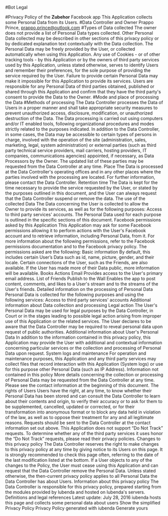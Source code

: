 
#Bot Legal


#Privacy Policy of the <b>Zubehor</b> Facebook app
        This Application collects some Personal Data from its Users.
        #Data Controller and Owner
        Prappo Prince,
        prappo.prince@outlook.com
        #Types of Data collected
        The owner does not provide a list of Personal Data types collected.
        Other Personal Data collected may be described in other sections of this privacy policy or by dedicated explanation text contextually with the Data collection.
        The Personal Data may be freely provided by the User, or collected automatically when using this Application.
        Any use of Cookies - or of other tracking tools - by this Application or by the owners of third party services used by this Application, unless stated otherwise, serves to identify Users and remember their preferences, for the sole purpose of providing the service required by the User.
        Failure to provide certain Personal Data may make it impossible for this Application to provide its services.
        Users are responsible for any Personal Data of third parties obtained, published or shared through this Application and confirm that they have the third party's consent to provide the Data to the Owner.
#Mode and place of processing the Data
#Methods of processing
        The Data Controller processes the Data of Users in a proper manner and shall take appropriate security measures to prevent unauthorized access, disclosure, modification, or unauthorized destruction of the Data.
        The Data processing is carried out using computers and/or IT enabled tools, following organizational procedures and modes strictly related to the purposes indicated. In addition to the Data Controller, in some cases, the Data may be accessible to certain types of persons in charge, involved with the operation of the site (administration, sales, marketing, legal, system administration) or external parties (such as third party technical service providers, mail carriers, hosting providers, IT companies, communications agencies) appointed, if necessary, as Data Processors by the Owner. The updated list of these parties may be requested from the Data Controller at any time.
        Place
        The Data is processed at the Data Controller's operating offices and in any other places where the parties involved with the processing are located. For further information, please contact the Data Controller.
        Retention time
        The Data is kept for the time necessary to provide the service requested by the User, or stated by the purposes outlined in this document, and the User can always request that the Data Controller suspend or remove the data.
        The use of the collected Data
        The Data concerning the User is collected to allow the Owner to provide its services, as well as for the following purposes: Access to third party services' accounts.
        The Personal Data used for each purpose is outlined in the specific sections of this document.
        Facebook permissions asked by this Application
        This Application may ask for some Facebook permissions allowing it to perform actions with the User's Facebook account and to retrieve information, including Personal Data, from it.
        For more information about the following permissions, refer to the Facebook permissions documentation and to the Facebook privacy policy.
        The permissions asked are the following:
        Basic information
        By default, this includes certain User’s Data such as id, name, picture, gender, and their locale. Certain connections of the User, such as the Friends, are also available. If the User has made more of their Data public, more information will be available.
        Books Actions
        Email
        Provides access to the User's primary email address.
        List of Friends
        Publish to the Wall
        Enables the app to post content, comments, and likes to a User's stream and to the streams of the User's friends.
        Detailed information on the processing of Personal Data
        Personal Data is collected for the following purposes and using the following services:
        Access to third party services' accounts
        Additional information about Data collection and processing
        Legal action
        The User's Personal Data may be used for legal purposes by the Data Controller, in Court or in the stages leading to possible legal action arising from improper use of this Application or the related services.
        The User declares to be aware that the Data Controller may be required to reveal personal data upon request of public authorities.
        Additional information about User's Personal Data
        In addition to the information contained in this privacy policy, this Application may provide the User with additional and contextual information concerning particular services or the collection and processing of Personal Data upon request.
        System logs and maintenance
        For operation and maintenance purposes, this Application and any third party services may collect files that record interaction with this Application (System logs) or use for this purpose other Personal Data (such as IP Address).
        Information not contained in this policy
        More details concerning the collection or processing of Personal Data may be requested from the Data Controller at any time. Please see the contact information at the beginning of this document.
        The rights of Users
        Users have the right, at any time, to know whether their Personal Data has been stored and can consult the Data Controller to learn about their contents and origin, to verify their accuracy or to ask for them to be supplemented, cancelled, updated or corrected, or for their transformation into anonymous format or to block any data held in violation of the law, as well as to oppose their treatment for any and all legitimate reasons. Requests should be sent to the Data Controller at the contact information set out above.
        This Application does not support “Do Not Track” requests.
        To determine whether any of the third party services it uses honor the “Do Not Track” requests, please read their privacy policies.
        Changes to this privacy policy
        The Data Controller reserves the right to make changes to this privacy policy at any time by giving notice to its Users on this page. It is strongly recommended to check this page often, referring to the date of the last modification listed at the bottom. If a User objects to any of the changes to the Policy, the User must cease using this Application and can request that the Data Controller remove the Personal Data. Unless stated otherwise, the then-current privacy policy applies to all Personal Data the Data Controller has about Users.
        Information about this privacy policy
        The Data Controller is responsible for this privacy policy, prepared starting from the modules provided by Iubenda and hosted on Iubenda's servers.
        Definitions and legal references
        Latest update: July 28, 2016
        iubenda hosts this page and collects some personal data about users
        Show the simplified Privacy Policy
        Privacy Policy generated with iubenda
        Generate yours
